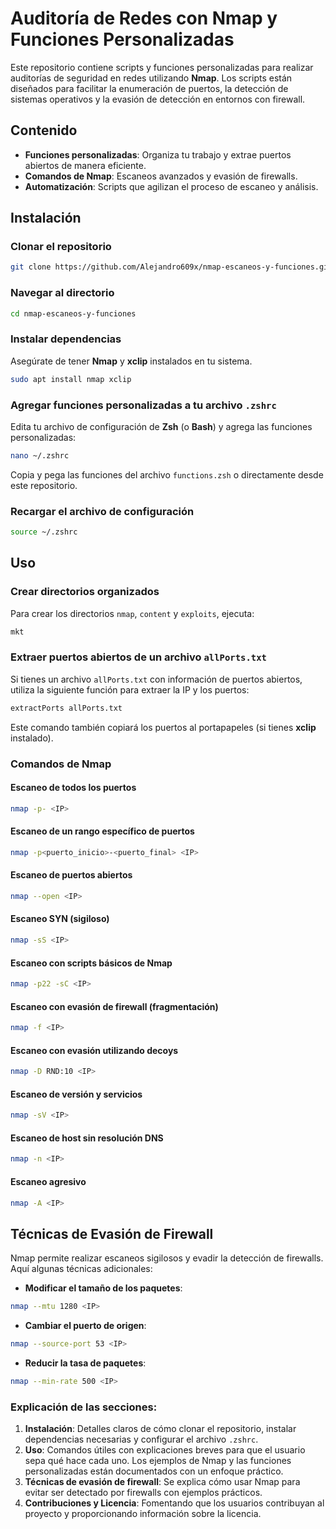 
# Auditoría de Redes con Nmap y Funciones Personalizadas

Este repositorio contiene scripts y funciones personalizadas para realizar auditorías de seguridad en redes utilizando **Nmap**. Los scripts están diseñados para facilitar la enumeración de puertos, la detección de sistemas operativos y la evasión de detección en entornos con firewall.

## Contenido

- **Funciones personalizadas**: Organiza tu trabajo y extrae puertos abiertos de manera eficiente.
- **Comandos de Nmap**: Escaneos avanzados y evasión de firewalls.
- **Automatización**: Scripts que agilizan el proceso de escaneo y análisis.

## Instalación

### Clonar el repositorio

```bash
git clone https://github.com/Alejandro609x/nmap-escaneos-y-funciones.git
```

### Navegar al directorio

```bash
cd nmap-escaneos-y-funciones
```

### Instalar dependencias

Asegúrate de tener **Nmap** y **xclip** instalados en tu sistema.

```bash
sudo apt install nmap xclip
```

### Agregar funciones personalizadas a tu archivo `.zshrc`

Edita tu archivo de configuración de **Zsh** (o **Bash**) y agrega las funciones personalizadas:

```bash
nano ~/.zshrc
```

Copia y pega las funciones del archivo `functions.zsh` o directamente desde este repositorio.

### Recargar el archivo de configuración

```bash
source ~/.zshrc
```

## Uso

### Crear directorios organizados

Para crear los directorios `nmap`, `content` y `exploits`, ejecuta:

```bash
mkt
```

### Extraer puertos abiertos de un archivo `allPorts.txt`

Si tienes un archivo `allPorts.txt` con información de puertos abiertos, utiliza la siguiente función para extraer la IP y los puertos:

```bash
extractPorts allPorts.txt
```

Este comando también copiará los puertos al portapapeles (si tienes **xclip** instalado).

### Comandos de Nmap

#### Escaneo de todos los puertos

```bash
nmap -p- <IP>
```

#### Escaneo de un rango específico de puertos

```bash
nmap -p<puerto_inicio>-<puerto_final> <IP>
```

#### Escaneo de puertos abiertos

```bash
nmap --open <IP>
```

#### Escaneo SYN (sigiloso)

```bash
nmap -sS <IP>
```

#### Escaneo con scripts básicos de Nmap

```bash
nmap -p22 -sC <IP>
```

#### Escaneo con evasión de firewall (fragmentación)

```bash
nmap -f <IP>
```

#### Escaneo con evasión utilizando decoys

```bash
nmap -D RND:10 <IP>
```

#### Escaneo de versión y servicios

```bash
nmap -sV <IP>
```

#### Escaneo de host sin resolución DNS

```bash
nmap -n <IP>
```

#### Escaneo agresivo

```bash
nmap -A <IP>
```

## Técnicas de Evasión de Firewall

Nmap permite realizar escaneos sigilosos y evadir la detección de firewalls. Aquí algunas técnicas adicionales:

- **Modificar el tamaño de los paquetes**:

```bash
nmap --mtu 1280 <IP>
```

- **Cambiar el puerto de origen**:

```bash
nmap --source-port 53 <IP>
```

- **Reducir la tasa de paquetes**:

```bash
nmap --min-rate 500 <IP>
```

### Explicación de las secciones:

1. **Instalación**: Detalles claros de cómo clonar el repositorio, instalar dependencias necesarias y configurar el archivo `.zshrc`.
2. **Uso**: Comandos útiles con explicaciones breves para que el usuario sepa qué hace cada uno. Los ejemplos de Nmap y las funciones personalizadas están documentados con un enfoque práctico.
3. **Técnicas de evasión de firewall**: Se explica cómo usar Nmap para evitar ser detectado por firewalls con ejemplos prácticos.
4. **Contribuciones y Licencia**: Fomentando que los usuarios contribuyan al proyecto y proporcionando información sobre la licencia.
